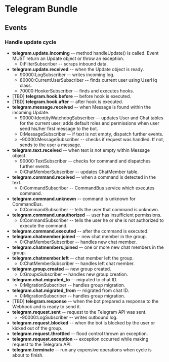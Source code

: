 # Telegram Bundle
## Events
### Handle update cycle
  * **telegram.update.incoming** -- method handleUpdate() is called. 
  Event MUST return an Update object or throw an exception.
    * 0:FilterSubscriber -- scraps inbound data.
  * **telegram.update.received** -- when the Update object is ready.
    * 90000:LogSubscriber -- writes incoming log.
    * 80000:CurrentUserSubscriber -- finds current user using 
    UserHq class.
    * 70000:HookerSubscriber -- finds and executes hooks.
  * [TBD] **telegram.hook.before** -- before hook is executed.
  * [TBD] **telegram.hook.after** -- after hook is executed.
  * **telegram.message.received** -- when Message is found within the incoming Update.
    * 90000:IdentityWatchdogSubscriber -- updates User and Chat tables for the current user;
    adds default roles and permissions when user send his/her first message to the bot.
    * 0:MessageSubscriber -- if text is not empty, dispatch further events.
    * –90000:MessageSubscriber -- checks if request was handled. If not, sends to the user a message.
  * **telegram.text.received** -- when text is not empty within Message object.
    * 90000:TextSubscriber -- checks for command and dispatches further events.
     * 0:ChatMemberSubscriber -- updates ChatMember table.
  * **telegram.command.received** -- when a command is detected in the text.
    * 0:CommandSubscriber -- CommandBus service which executes command.
  * **telegram.command.unknown** -- command is unknown for CommandBus.
    * 0:CommandSubscriber -- tells the user that command is unknown.
  * **telegram.command.unauthorized** -- user has insufficient permissions.
    * 0:CommandSubscriber -- tells the user he or she is not authorized to execute the command.
  * **telegram.command.executed** -- after the command is executed.
  * **telegram.chatmember.joined** -- new chat member in the group.
    * 0:ChatMemberSubscriber -- handles new chat member.
  * **telegram.chatmembers.joined** -- one or more new chat members in the group.
  * **telegram.chatmember.left** -- chat member left the group.
    * 0:ChatMemberSubscriber -- handles left chat member.
  * **telegram.group.created** -- new group created.
    * 0:GroupsSubscriber -- handles new group creation.
  * **telegram.chat.migrated_to** -- migrated to chat ID.
    * 0:MigrationSubscriber -- handles group migration.
  * **telegram.chat.migrated_from** -- migrated from chat ID.
    * 0:MigrationSubscriber -- handles group migration.
  * [TBD] **telegram.response** -- when the bot prepared a response to the Webhook and is ready to send it.
  * **telegram.request.sent** -- request to the Telegram API was sent.
     * –90000:LogSubscriber -- writes outbound log.
  * **telegram.request.blocked** -- when the bot is blocked by the user or kicked out of the group.
  * **telegram.request.throttled** -- flood control thrown an exception.
  * **telegram.request.exception** -- exception occurred while making request to the Telegram API.
  * **telegram.terminate** -- run any expensive operations when cycle is about to finish.
    
    